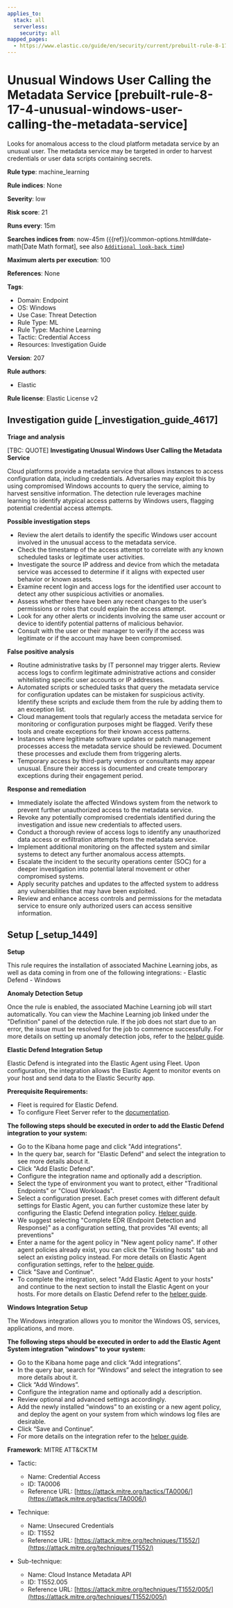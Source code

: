 ```yaml
---
applies_to:
  stack: all
  serverless:
    security: all
mapped_pages:
  - https://www.elastic.co/guide/en/security/current/prebuilt-rule-8-17-4-unusual-windows-user-calling-the-metadata-service.html
---
```


# Unusual Windows User Calling the Metadata Service [prebuilt-rule-8-17-4-unusual-windows-user-calling-the-metadata-service]

Looks for anomalous access to the cloud platform metadata service by an unusual user. The metadata service may be targeted in order to harvest credentials or user data scripts containing secrets.

**Rule type**: machine_learning

**Rule indices**: None

**Severity**: low

**Risk score**: 21

**Runs every**: 15m

**Searches indices from**: now-45m ({{ref}}/common-options.html#date-math[Date Math format], see also [`Additional look-back time`](docs-content://solutions/security/detect-and-alert/create-detection-rule.md#rule-schedule))

**Maximum alerts per execution**: 100

**References**: None

**Tags**:

* Domain: Endpoint
* OS: Windows
* Use Case: Threat Detection
* Rule Type: ML
* Rule Type: Machine Learning
* Tactic: Credential Access
* Resources: Investigation Guide

**Version**: 207

**Rule authors**:

* Elastic

**Rule license**: Elastic License v2

## Investigation guide [_investigation_guide_4617]

**Triage and analysis**

[TBC: QUOTE]
**Investigating Unusual Windows User Calling the Metadata Service**

Cloud platforms provide a metadata service that allows instances to access configuration data, including credentials. Adversaries may exploit this by using compromised Windows accounts to query the service, aiming to harvest sensitive information. The detection rule leverages machine learning to identify atypical access patterns by Windows users, flagging potential credential access attempts.

**Possible investigation steps**

* Review the alert details to identify the specific Windows user account involved in the unusual access to the metadata service.
* Check the timestamp of the access attempt to correlate with any known scheduled tasks or legitimate user activities.
* Investigate the source IP address and device from which the metadata service was accessed to determine if it aligns with expected user behavior or known assets.
* Examine recent login and access logs for the identified user account to detect any other suspicious activities or anomalies.
* Assess whether there have been any recent changes to the user’s permissions or roles that could explain the access attempt.
* Look for any other alerts or incidents involving the same user account or device to identify potential patterns of malicious behavior.
* Consult with the user or their manager to verify if the access was legitimate or if the account may have been compromised.

**False positive analysis**

* Routine administrative tasks by IT personnel may trigger alerts. Review access logs to confirm legitimate administrative actions and consider whitelisting specific user accounts or IP addresses.
* Automated scripts or scheduled tasks that query the metadata service for configuration updates can be mistaken for suspicious activity. Identify these scripts and exclude them from the rule by adding them to an exception list.
* Cloud management tools that regularly access the metadata service for monitoring or configuration purposes might be flagged. Verify these tools and create exceptions for their known access patterns.
* Instances where legitimate software updates or patch management processes access the metadata service should be reviewed. Document these processes and exclude them from triggering alerts.
* Temporary access by third-party vendors or consultants may appear unusual. Ensure their access is documented and create temporary exceptions during their engagement period.

**Response and remediation**

* Immediately isolate the affected Windows system from the network to prevent further unauthorized access to the metadata service.
* Revoke any potentially compromised credentials identified during the investigation and issue new credentials to affected users.
* Conduct a thorough review of access logs to identify any unauthorized data access or exfiltration attempts from the metadata service.
* Implement additional monitoring on the affected system and similar systems to detect any further anomalous access attempts.
* Escalate the incident to the security operations center (SOC) for a deeper investigation into potential lateral movement or other compromised systems.
* Apply security patches and updates to the affected system to address any vulnerabilities that may have been exploited.
* Review and enhance access controls and permissions for the metadata service to ensure only authorized users can access sensitive information.


## Setup [_setup_1449]

**Setup**

This rule requires the installation of associated Machine Learning jobs, as well as data coming in from one of the following integrations: - Elastic Defend - Windows

**Anomaly Detection Setup**

Once the rule is enabled, the associated Machine Learning job will start automatically. You can view the Machine Learning job linked under the "Definition" panel of the detection rule. If the job does not start due to an error, the issue must be resolved for the job to commence successfully. For more details on setting up anomaly detection jobs, refer to the [helper guide](docs-content://explore-analyze/machine-learning/anomaly-detection.md).

**Elastic Defend Integration Setup**

Elastic Defend is integrated into the Elastic Agent using Fleet. Upon configuration, the integration allows the Elastic Agent to monitor events on your host and send data to the Elastic Security app.

**Prerequisite Requirements:**

* Fleet is required for Elastic Defend.
* To configure Fleet Server refer to the [documentation](docs-content://reference/ingestion-tools/fleet/fleet-server.md).

**The following steps should be executed in order to add the Elastic Defend integration to your system:**

* Go to the Kibana home page and click "Add integrations".
* In the query bar, search for "Elastic Defend" and select the integration to see more details about it.
* Click "Add Elastic Defend".
* Configure the integration name and optionally add a description.
* Select the type of environment you want to protect, either "Traditional Endpoints" or "Cloud Workloads".
* Select a configuration preset. Each preset comes with different default settings for Elastic Agent, you can further customize these later by configuring the Elastic Defend integration policy. [Helper guide](docs-content://solutions/security/configure-elastic-defend/configure-an-integration-policy-for-elastic-defend.md).
* We suggest selecting "Complete EDR (Endpoint Detection and Response)" as a configuration setting, that provides "All events; all preventions"
* Enter a name for the agent policy in "New agent policy name". If other agent policies already exist, you can click the "Existing hosts" tab and select an existing policy instead. For more details on Elastic Agent configuration settings, refer to the [helper guide](docs-content://reference/ingestion-tools/fleet/agent-policy.md).
* Click "Save and Continue".
* To complete the integration, select "Add Elastic Agent to your hosts" and continue to the next section to install the Elastic Agent on your hosts. For more details on Elastic Defend refer to the [helper guide](docs-content://solutions/security/configure-elastic-defend/install-elastic-defend.md).

**Windows Integration Setup**

The Windows integration allows you to monitor the Windows OS, services, applications, and more.

**The following steps should be executed in order to add the Elastic Agent System integration "windows" to your system:**

* Go to the Kibana home page and click “Add integrations”.
* In the query bar, search for “Windows” and select the integration to see more details about it.
* Click “Add Windows”.
* Configure the integration name and optionally add a description.
* Review optional and advanced settings accordingly.
* Add the newly installed “windows” to an existing or a new agent policy, and deploy the agent on your system from which windows log files are desirable.
* Click “Save and Continue”.
* For more details on the integration refer to the [helper guide](https://docs.elastic.co/integrations/windows).

**Framework**: MITRE ATT&CKTM

* Tactic:

    * Name: Credential Access
    * ID: TA0006
    * Reference URL: [https://attack.mitre.org/tactics/TA0006/](https://attack.mitre.org/tactics/TA0006/)

* Technique:

    * Name: Unsecured Credentials
    * ID: T1552
    * Reference URL: [https://attack.mitre.org/techniques/T1552/](https://attack.mitre.org/techniques/T1552/)

* Sub-technique:

    * Name: Cloud Instance Metadata API
    * ID: T1552.005
    * Reference URL: [https://attack.mitre.org/techniques/T1552/005/](https://attack.mitre.org/techniques/T1552/005/)



